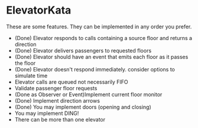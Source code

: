 # ElevatorKata
These are some features. They can be implemented in any order you prefer.

* (Done) Elevator responds to calls containing a source floor and returns a direction
* (Done) Elevator delivers passengers to requested floors
* (Done) Elevator should have an event that emits each floor as it passes the floor
* (Done) Elevator doesn't respond immediately. consider options to simulate time
* Elevator calls are queued not necessarily FIFO
* Validate passenger floor requests
* (Done as Observer or Event)Implement current floor monitor
* (Done) Implement direction arrows
* (Done) You may implement doors (opening and closing)
* You may implement DING!
* There can be more than one elevator
